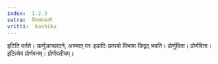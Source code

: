 ```yaml
---
index:  1.2.3
sutra:  विभाषाऊर्णोः
vritti:  kashika 
---
```


इटिति वर्तते। ऊर्णुञाच्छादने, अस्मात् परः इडादिः प्रत्ययो विभाषा ङिद्वद् भवति। प्रोर्णुविता। प्रोर्णविता। इटित्येव प्रोर्णवनम्। प्रोर्णवतीयम्।

